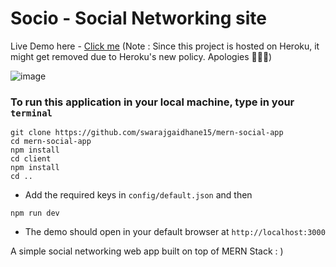 # Socio - Social Networking site

Live Demo here - [Click me](https://socioty.herokuapp.com/profile)
(Note : Since this project is hosted on Heroku, it might get removed due to Heroku's new policy. Apologies 🙇‍🙇🏻)

![image](https://user-images.githubusercontent.com/52031837/203636232-0e4029aa-397a-4905-8a4c-a34d1be4b04a.png)

### To run this application in your local machine, type in your `terminal`
```
git clone https://github.com/swarajgaidhane15/mern-social-app
cd mern-social-app
npm install
cd client
npm install
cd ..
```
- Add the required keys in `config/default.json` and then
```
npm run dev
```

- The demo should open in your default browser at `http://localhost:3000`

A simple social networking web app built on top of MERN Stack : )
